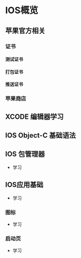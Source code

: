 # IOS概览

## 苹果官方相关

### 证书

#### 测试证书

#### 打包证书

#### 推送证书

### 苹果商店

## XCODE 编辑器学习

## IOS Object-C 基础语法

## IOS 包管理器

- 学习

## IOS应用基础

- 学习

### 图标

- 学习

### 启动页

- 学习
